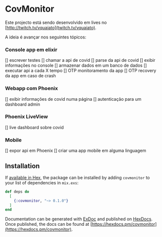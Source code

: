 # CovMonitor

Este projecto está sendo desenvolvido em lives no [http://twitch.tv/vquaiato](twitch.tv/vquaiato).

A ideia é avançar nos seguintes tópicos:

### Console app em elixir
[] escrever testes
[] chamar a api de covid
[] parse da api de covid
[] exibir informações no console
[] armazenar dados em um banco de dados
[] executar api a cada X tempo
[] OTP monitoramento da app
[] OTP recovery da app em caso de crash

### Webapp com Phoenix
[] exibir informações de covid numa página
[] autenticação para um dashboard admin

### Phoenix LiveView
[] live dashboard sobre covid

### Mobile
[] expor api em Phoenix
[] criar uma app mobile em alguma linguagem

## Installation

If [available in Hex](https://hex.pm/docs/publish), the package can be installed
by adding `covmonitor` to your list of dependencies in `mix.exs`:

```elixir
def deps do
  [
    {:covmonitor, "~> 0.1.0"}
  ]
end
```

Documentation can be generated with [ExDoc](https://github.com/elixir-lang/ex_doc)
and published on [HexDocs](https://hexdocs.pm). Once published, the docs can
be found at [https://hexdocs.pm/covmonitor](https://hexdocs.pm/covmonitor).

